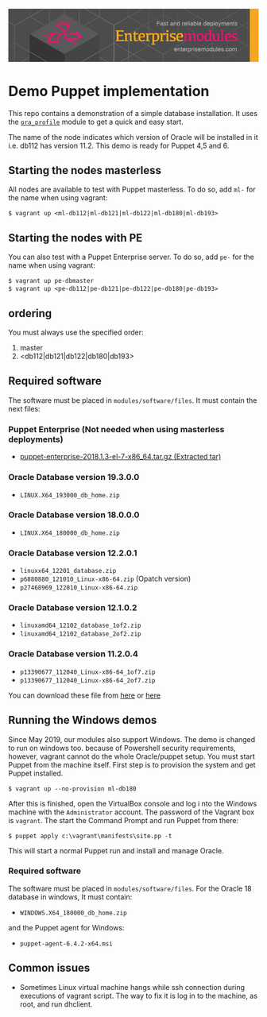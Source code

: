 [![Enterprise Modules](https://raw.githubusercontent.com/enterprisemodules/public_images/master/banner1.jpg)](https://www.enterprisemodules.com)
# Demo Puppet implementation

This repo contains a demonstration of a simple database installation. It uses the [`ora_profile`](https://forge.puppet.com/enterprisemodules/ora_profile) module to get a quick and easy start.

The name of the node indicates which version of Oracle will be installed in it i.e. db112 has version 11.2. This demo is ready for Puppet 4,5 and 6.
## Starting the nodes masterless

All nodes are available to test with Puppet masterless. To do so, add `ml-` for the name when using vagrant:

```
$ vagrant up <ml-db112|ml-db121|ml-db122|ml-db180|ml-db193>
```

## Starting the nodes with PE

You can also test with a Puppet Enterprise server. To do so, add `pe-` for the name when using vagrant:

```
$ vagrant up pe-dbmaster
$ vagrant up <pe-db112|pe-db121|pe-db122|pe-db180|pe-db193>
```

## ordering

You must always use the specified order:

1. master
2. <db112|db121|db122|db180|db193>

## Required software

The software must be placed in `modules/software/files`. It must contain the next files:

### Puppet Enterprise (Not needed when using masterless deployments)
- [puppet-enterprise-2018.1.3-el-7-x86_64.tar.gz (Extracted tar)](https://puppet.com/download-puppet-enterprise)

### Oracle Database version 19.3.0.0
- `LINUX.X64_193000_db_home.zip`

### Oracle Database version 18.0.0.0
- `LINUX.X64_180000_db_home.zip`

### Oracle Database version 12.2.0.1
- `linuxx64_12201_database.zip`
- `p6880880_121010_Linux-x86-64.zip` (Opatch version)
- `p27468969_122010_Linux-x86-64.zip`

### Oracle Database version 12.1.0.2
- `linuxamd64_12102_database_1of2.zip`
- `linuxamd64_12102_database_2of2.zip`

### Oracle Database version 11.2.0.4
- `p13390677_112040_Linux-x86-64_1of7.zip`
- `p13390677_112040_Linux-x86-64_2of7.zip`

You can download these file from
[here](http://support.oracle.com)
or
[here](http://www.oracle.com/technetwork/database/enterprise-edition/downloads/oracle12c-linux-12201-3608234.html)

## Running the Windows demos

Since May 2019, our modules also support Windows. The demo is changed to run on windows too. because of Powershell security requirements, however, vagrant cannot do the whole Oracle/puppet setup. You must start Puppet from the machine itself. First step is to provision the system and get Puppet installed.

```
$ vagrant up --no-provision ml-db180
```

After this is finished, open the VirtualBox console and log i nto the Windows machine with the `Administrator` account. The password of the Vagrant box is `vagrant`. The start the Command Prompt and run Puppet from there:

```
$ puppet apply c:\vagrant\manifests\site.pp -t
```

This will start a normal Puppet run and install and manage Oracle.

### Required software

The software must be placed in `modules/software/files`. For the Oracle 18 database in windows, It must contain:

- `WINDOWS.X64_180000_db_home.zip`

and the Puppet agent for Windows:

- `puppet-agent-6.4.2-x64.msi`

## Common issues

- Sometimes Linux virtual machine hangs while ssh connection during executions of vagrant script. The way to fix it is log in to the machine, as root, and run dhclient. 
